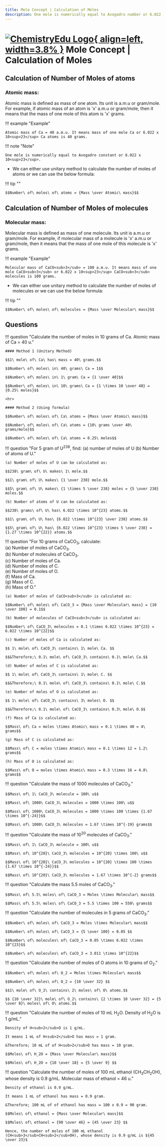 ```yaml
---
title: Mole Concept | Calculation of Moles
description: One mole is numerically equal to Avogadro number or 6.022 x 10<sup>23</sup> substances.
---
```


# [![ChemistryEdu Logo](../../images/favicon.svg){ align=left, width=3.8% }](../../index.md)  Mole Concept | Calculation of Moles

## Calculation of Number of Moles of atoms

### Atomic mass:

Atomic mass is defined as mass of one atom. Its unit is a.m.u or gram/mole. For example, if atomic mass of an atom is 'x' a.m.u or gram/mole, then it means that the mass of one mole of this atom is 'x' grams.

!!! example "Example"

    Atomic mass of Ca = 40 a.m.u. It means mass of one mole Ca or 6.022 x 10<sup>23</sup> Ca atoms is 40 grams.

!!! note "Note"

    One mole is numerically equal to Avogadro constant or 6.022 x 10<sup>23</sup>.

* We can either use unitary method to calculate the number of moles of atoms or we can use the below formula:

!!! tip ""

    $$Number\ of\ moles\ of\ atoms = {Mass \over Atomic\ mass}$$

## Calculation of Number of Moles of molecules

### Molecular mass:

Molecular mass is defined as mass of one molecule. Its unit is a.m.u or gram/mole.
For example, if molecular mass of a molecule is 'x' a.m.u or gram/mole, then it means that the mass of one mole of this molecule is 'x' grams.

!!! example "Example"

    Molecular mass of CaCO<sub>3</sub> = 100 a.m.u. It means mass of one mole CaCO<sub>3</sub> or 6.022 x 10<sup>23</sup> CaCO<sub>3</sub> molecules is 100 grams.

* We can either use unitary method to calculate the number of moles of molecules or we can use the below formula:

!!! tip ""

    $$Number\ of\ moles\ of\ molecules = {Mass \over Molecular\ mass}$$

## Questions

!!! question "Calculate the number of moles in 10 grams of Ca. Atomic mass of Ca = 40 u."

    #### Method 1 (Unitary Method)

    $$1\ mole\ of\ Ca\ has\ mass = 40\ grams.$$

    $$Number\ of\ moles\ in\ 40\ grams\ Ca = 1$$

    $$Number\ of\ moles\ in\ 1\ gram\ Ca = {1 \over 40}$$

    $$Number\ of\ moles\ in\ 10\ grams\ Ca = {1 \times 10 \over 40} = {0.25\ moles}$$

    <hr>

    #### Method 2 (Using formula)

    $$Number\ of\ moles\ of\ Ca\ atoms = {Mass \over Atomic\ mass}$$

    $$Number\ of\ moles\ of\ Ca\ atoms = {10\ grams \over 40\ grams/mole}$$

    $$Number\ of\ moles\ of\ Ca\ atoms = 0.25\ moles$$

!!! question "For 5 gram of U<sup>238</sup>, find: (a) number of moles of U (b) Number of atoms of U."

    (a) Number of moles of U can be calculated as:

    $$238\ gram\ of\ U\ makes\ 1\ mole.$$

    $$1\ gram\ of\ U\ makes\ {1 \over 238} mole.$$

    $$5\ gram\ of\ U\ makes\ {1 \times 5 \over 238} moles = {5 \over 238} moles.$$

    (b) Number of atoms of U can be calculated as:

    $$238\ grams\ of\ U\ has\ 6.022 \times 10^{23} atoms.$$

    $$1\ gram\ of\ U\ has\ {6.022 \times 10^{23} \over 238} atoms.$$

    $$5\ gram\ of\ U\ has\ {6.022 \times 10^{23} \times 5 \over 238} = {1.27 \times 10^{22}} atoms.$$

!!! question "For 10 grams of CaCO<sub>3</sub>, calculate:<br>(a) Number of moles of CaCO<sub>3</sub>.<br>(b) Number of molecules of CaCO<sub>3</sub>.<br>(c) Number of moles of Ca.<br>(d) Number of moles of C.<br>(e) Number of moles of O.<br>(f) Mass of Ca.<br>(g) Mass of C.<br>(h) Mass of O."

    (a) Number of moles of CaCO<sub>3</sub> is calculated as:

    $$Number\ of\ moles\ of\ CaCO_3 = {Mass \over Molecular\ mass} = {10 \over 100} = 0.1$$

    (b) Number of molecules of CaCO<sub>3</sub> is calculated as:

    $$Number\ of\ CaCO_3\ molecules = 0.1 \times 6.022 \times 10^{23} = 6.022 \times 10^{22}$$

    (c) Number of moles of Ca is calculated as:

    $$ 1\ mole\ of\ CaCO_3\ contains\ 1\ mole\ Ca. $$

    $$&Therefore;\ 0.1\ mole\ of\ CaCO_3\ contains\ 0.1\ mole\ Ca.$$

    (d) Number of moles of C is calculated as:

    $$ 1\ mole\ of\ CaCO_3\ contains\ 1\ mole\ C. $$

    $$&Therefore;\ 0.1\ mole\ of\ CaCO_3\ contains\ 0.1\ mole\ C.$$

    (e) Number of moles of O is calculated as:

    $$ 1\ mole\ of\ CaCO_3\ contains\ 3\ moles\ O. $$

    $$&Therefore;\ 0.1\ mole\ of\ CaCO_3\ contains\ 0.3\ mole\ O.$$

    (f) Mass of Ca is calculated as:

    $$Mass\ of\ Ca = moles \times Atomic\ mass = 0.1 \times 40 = 4\ grams$$

    (g) Mass of C is calculated as:

    $$Mass\ of\ C = moles \times Atomic\ mass = 0.1 \times 12 = 1.2\ grams$$

    (h) Mass of O is calculated as:

    $$Mass\ of\ O = moles \times Atomic\ mass = 0.3 \times 16 = 4.8\ grams$$

!!! question "Calculate the mass of 1000 molecules of CaCO<sub>3</sub>."

    $$Mass\ of\ 1\ CaCO_3\ molecule = 100\ u$$

    $$Mass\ of\ 1000\ CaCO_3\ molecules = 1000 \times 100\ u$$

    $$Mass\ of\ 1000\ CaCO_3\ molecules = 1000 \times 100 \times {1.67 \times 10^{-24}}$$

    $$Mass\ of\ 1000\ CaCO_3\ molecules = 1.67 \times 10^{-19} grams$$

!!! question "Calculate the mass of 10<sup>20</sup> molecules of CaCO<sub>3</sub>."

    $$Mass\ of\ 1\ CaCO_3\ molecule = 100\ u$$

    $$Mass\ of\ 10^{20}\ CaCO_3\ molecules = 10^{20} \times 100\ u$$

    $$Mass\ of\ 10^{20}\ CaCO_3\ molecules = 10^{20} \times 100 \times {1.67 \times 10^{-24}}$$

    $$Mass\ of\ 10^{20}\ CaCO_3\ molecules = 1.67 \times 10^{-2} grams$$

!!! question "Calculate the mass 5.5 moles of CaCO<sub>3</sub>."

    $$Mass\ of\ 5.5\ moles\ of\ CaCO_3 = Moles \times Molecular\ mass$$

    $$Mass\ of\ 5.5\ moles\ of\ CaCO_3 = 5.5 \times 100 = 550\ grams$$

!!! question "Calculate the number of molecules in 5 grams of CaCO<sub>3</sub>."

    $$Number\ of\ moles\ of\ CaCO_3 = Moles \times Molecular\ mass$$

    $$Number\ of\ moles\ of\ CaCO_3 = {5 \over 100} = 0.05 $$

    $$Number\ of\ molecules\ of\ CaCO_3 = 0.05 \times 6.022 \times 10^{23}$$

    $$Number\ of\ molecules\ of\ CaCO_3 = 3.011 \times 10^{22}$$

!!! question "Calculate the number of moles of O atoms in 10 grams of O<sub>2</sub>."

    $$Number\ of\ moles\ of\ O_2 = Moles \times Molecular\ mass$$

    $$Number\ of\ moles\ of\ O_2 = {10 \over 32} $$

    $$1\ mole\ of\ O_2\ contains\ 2\ moles\ of\ O\ atoms.$$

    $$ {10 \over 32}\ mole\ of\ O_2\ contains\ {2 \times 10 \over 32} = {5 \over 8}\ moles\ of\ O\ atoms.$$

!!! question "Calculate the number of moles of 10 mL H<sub>2</sub>O. Density of H<sub>2</sub>O is 1 g/mL."

    Density of H<sub>2</sub>O is 1 g/mL.

    It means 1 mL of H<sub>2</sub>O has mass = 1 gram.

    &Therefore; 10 mL of of H<sub>2</sub>O has mass = 10 gram.

    $$Moles\ of\ H_2O = {Mass \over Molecular\ mass}$$

    $$Moles\ of\ H_2O = {10 \over 18} = {5 \over 9} $$

!!! question "Calculate the number of moles of 100 mL ethanol (CH<sub>3</sub>CH<sub>2</sub>OH), whose density is 0.9 g/mL. Molecular mass of ethanol = 46 u."

    Density of ethanol is 0.9 g/mL.

    It means 1 mL of ethanol has mass = 0.9 gram.

    &Therefore; 100 mL of of ethanol has mass = 100 x 0.9 = 90 gram.

    $$Moles\ of\ ethanol = {Mass \over Molecular\ mass}$$

    $$Moles\ of\ ethanol = {90 \over 46} = {45 \over 23} $$

    Hence, the number of moles of 100 mL ethanol (CH<sub>3</sub>CH<sub>2</sub>OH), whose density is 0.9 g/mL is ${45 \over 23}$
